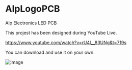 # AlpLogoPCB
Alp Electronics LED PCB

This projest has been designed during YouTube Live. 

https://www.youtube.com/watch?v=rU4l__83UNg&t=719s

You can download and use it on your own.

![image](https://user-images.githubusercontent.com/10106458/170840473-887cc75d-109f-47ea-84f2-e976bb5a2793.png)


